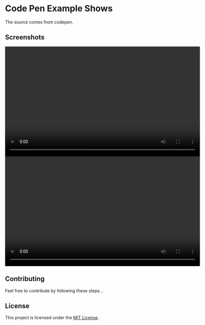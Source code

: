# Code Pen Example Shows

The source comes from codepen.

## Screenshots
<video width="640" height="360" controls>
  <source src="./shows/fireshadow.mp4" type="video/mp4">
  Your browser does not support the video tag.
</video>
<video width="640" height="360" controls>
  <source src="./shows/drawanimation.mp4" type="video/mp4">
  Your browser does not support the video tag.
</video>

## Contributing
Feel free to contribute by following these steps...

## License
This project is licensed under the [MIT License](LICENSE).